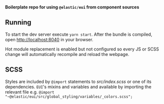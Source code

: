 **Boilerplate repo for using `@elastic/eui` from component sources**

## Running
To start the dev server execute `yarn start`. After the bundle is compiled, open [http://localhost:8040](http://localhost:8040) in your browser.

Hot module replacement is enabled but not configured so every JS or SCSS change will automatically recompile and reload the webpage.

## SCSS
Styles are included by `@import` statements to _src/index.scss_ or one of its dependencies. `EUI`'s mixins and variables and available by importing the relevant file e.g. `@import "~@elastic/eui/src/global_styling/variables/_colors.scss";`   